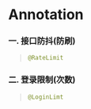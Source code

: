 # Annotation

### 一. 接口防抖(防刷)

> ```java
> @RateLimit
> ```

### 二. 登录限制(次数)

> ```java
>@LoginLimt
>```




